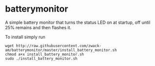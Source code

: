 # batterymonitor

A simple battery monitor that turns the status LED on at startup, off until 25% remains and then flashes it.

To install simply run

    wget http://raw.githubusercontent.com/zwack-am/batterymonitor/master/install_battery_monitor.sh
    chmod a+x install_battery_monitor.sh
    sudo ./install_battery_monitor.sh
    
